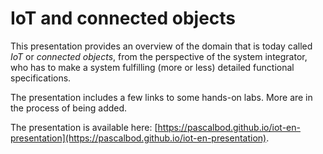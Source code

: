 # IoT and connected objects

This presentation provides an overview of the domain that is today called *IoT* or *connected objects*, from the perspective of the system integrator, who has to make a system fulfilling (more or less) detailed functional specifications.

The presentation includes a few links to some hands-on labs. More are in the process of being added.

The presentation is available here: [https://pascalbod.github.io/iot-en-presentation](https://pascalbod.github.io/iot-en-presentation).
